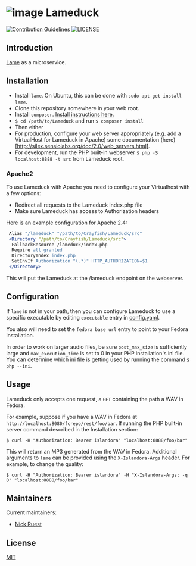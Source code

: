 # ![image](https://cloud.githubusercontent.com/assets/2371345/26328990/8e172fec-3f1b-11e7-897d-ceddc1875f84.png) Lameduck
[![Contribution Guidelines][2]](./CONTRIBUTING.md)
[![LICENSE][3]](./LICENSE)

## Introduction

[Lame][9] as a microservice.

## Installation

- Install `lame`. On Ubuntu, this can be done with `sudo apt-get install lame`.
- Clone this repository somewhere in your web root.
- Install `composer`. [Install instructions here.][4]
- `$ cd /path/to/Lameduck` and run `$ composer install`
- Then either
 - For production, configure your web server appropriately (e.g. add a VirtualHost for Lameduck in Apache) some documentation (here)[http://silex.sensiolabs.org/doc/2.0/web_servers.html].
 - For development, run the PHP built-in webserver `$ php -S localhost:8888 -t src` from Lameduck root.

### Apache2

To use Lameduck with Apache you need to configure your Virtualhost with a few options:
- Redirect all requests to the Lameduck index.php file
- Make sure Lameduck has access to Authorization headers

Here is an example configuration for Apache 2.4:
```apache
 Alias "/lameduck" "/path/to/Crayfish/Lameduck/src"
 <Directory "/path/to/Crayfish/Lameduck/src">
  FallbackResource /lameduck/index.php
  Require all granted
  DirectoryIndex index.php
  SetEnvIf Authorization "(.*)" HTTP_AUTHORIZATION=$1
 </Directory>
```

This will put the Lameduck at the /lameduck endpoint on the webserver.

## Configuration

If `lame` is not in your path, then you can configure Lameduck to use a specific executable by editing `executable` entry in [config.yaml](./cfg/config.example.yaml).

You also will need to set the `fedora base url` entry to point to your Fedora installation.

In order to work on larger audio files, be sure `post_max_size` is sufficiently large and `max_execution_time` is set to 0 in your PHP installation's ini file. You can determine which ini file is getting used by running the command `$ php --ini`.

## Usage

Lameduck only accepts one request, a `GET` containing the path a WAV in Fedora.

For example, suppose if you have a WAV in Fedora at `http://localhost:8080/fcrepo/rest/foo/bar`. If running the PHP built-in server command described in the Installation section:
```
$ curl -H "Authorization: Bearer islandora" "localhost:8888/foo/bar"
```

This will return an MP3 generated from the WAV in Fedora. Additional arguments to `lame` can be provided using the `X-Islandora-Args` header. For example, to change the quality:
```
$ curl -H "Authorization: Bearer islandora" -H "X-Islandora-Args: -q 0" "localhost:8888/foo/bar"
```

## Maintainers

Current maintainers:

* [Nick Ruest](https://github.com/ruebot)

## License

[MIT](https://opensource.org/licenses/MIT)

[2]: http://img.shields.io/badge/CONTRIBUTING-Guidelines-blue.svg
[3]: https://img.shields.io/badge/license-MIT-blue.svg?style=flat-square
[4]: https://getcomposer.org/download/
[9]: http://lame.sourceforge.net/
